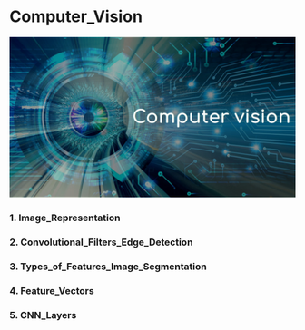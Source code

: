# Computer_Vision
<img src="Computer_Vision.jpg">

### 1. Image_Representation <a href= ""></a>
### 2. Convolutional_Filters_Edge_Detection  <a href= ""></a>
### 3. Types_of_Features_Image_Segmentation  <a href= ""></a>
### 4. Feature_Vectors  <a href= ""></a>
### 5. CNN_Layers  <a href= ""></a>
